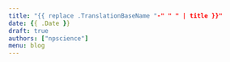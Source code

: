```yaml
---
title: "{{ replace .TranslationBaseName "-" " " | title }}"
date: {{ .Date }}
draft: true
authors: ["npscience"]
menu: blog
---
```

